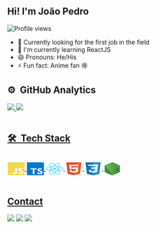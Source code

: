 ## Hi! I'm João Pedro

<p align="left"> <img src="https://komarev.com/ghpvc/?username=jp-xaxa&color=yellow" alt="Profile views" /> </p>

- 🔭 Currently looking for the first job in the field
- 🌱 I'm currently learning ReactJS
- 😄 Pronouns: He/His
- ⚡ Fun fact: Anime fan 🉐
<!--
- 👯 I’m looking to collaborate on ...
- 🤔 I’m looking for help with ...
- 💬 Ask me about ...
- 📫 How to reach me: ...
-->

## ⚙️ &nbsp;GitHub Analytics
<div>
  <a href="https://github.com/jp-xaxa/">
  <img height="180em" src="https://github-readme-stats.vercel.app/api?username=jp-xaxa&show_icons=true&theme=tokyonight">
  <img height="180em" src="https://github-readme-stats.vercel.app/api/top-langs/?username=jp-xaxa&layout=compact&theme=tokyonight">
</div>

<br>

## 🛠 &nbsp;Tech Stack
<div style="display: inline_block"><br>
  <img align="center" alt="Js" height="30" width="40" src="https://raw.githubusercontent.com/devicons/devicon/master/icons/javascript/javascript-plain.svg">
  <img align="center" alt="Js" height="30" width="40" src="https://raw.githubusercontent.com/devicons/devicon/master/icons/typescript/typescript-plain.svg">
  <img align="center" alt="React" height="30" width="40" src="https://raw.githubusercontent.com/devicons/devicon/master/icons/react/react-original.svg">
  <img align="center" alt="HTML" height="30" width="40" src="https://raw.githubusercontent.com/devicons/devicon/master/icons/html5/html5-original.svg">
  <img align="center" alt="CSS" height="30" width="40" src="https://raw.githubusercontent.com/devicons/devicon/master/icons/css3/css3-original.svg">
  <img align="center" alt="Node.Js" height="30" width="40" src="https://raw.githubusercontent.com/devicons/devicon/master/icons/nodejs/nodejs-original.svg">
</div>

<br>

## Contact

<div> 
  <a href="https://www.linkedin.com/in/jp-reisconde" target="_blank"><img src="https://img.shields.io/badge/-LinkedIn-%230077B5?style=for-the-badge&logo=linkedin&logoColor=white"></a> 
  <a href = "https://web.whatsapp.com/send?phone=5531984028894"><img src="https://img.shields.io/badge/-Contato-%a4c639?style=for-the-badge&logo=whatsapp&logoColor=white"></a>
  <a href = "mailto:jp.reisconde@gmail.com?subject"><img src="https://img.shields.io/badge/-Gmail-%23E4405F?style=for-the-badge&logo=gmail&logoColor=white"></a> 
</div>
